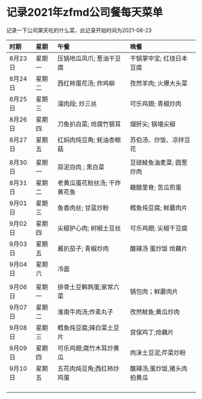
# 记录2021年zfmd公司餐每天菜单

记录一下公司第天吃的什么菜，此记录开始时间为2021-08-23

|   时期   | 星期  |   午餐                       |  晚餐                      |
| :--------| :-----| :--------------------------- | :------------------------- |
| 8月23日  | 星期一| 压锅地瓜凤爪; 葱油干豆腐     | 干锅掌中宝; 红烧日本豆腐   |
| 8月24日  | 星期二| 西红柿蛋花汤; 炸鸡柳         | 孜然羊肉;   火爆大头菜     |
| 8月25日  | 星期三| 溜肉段;       炒三丝         | 可乐鸡翅;   青椒炒肉       |
| 8月26日  | 星期四| 刀鱼扒白菜;   炝腐竹银耳     | 熘肝尖;     锅塌尖椒       |
| 8月27日  | 星期五| 红焖肉炖豆角; 蚝油杏鲍菇     | 苏伯汤、炒饭、凉拌豆花     |
|          |       |                              |                            |
| 8月30日  | 星期一| 蒜泥白肉    ; 黒白菜         | 豆豉鲮鱼油麦菜; 圆葱炒肉   |
| 8月31日  | 星期二| 老黄瓜蛋花粉丝汤; 干炸黄花鱼 | 糖醋里脊;   苦瓜煎蛋       |
| 9月01日  | 星期三| 鱼香肉丝;       甘蓝炒粉     | 鳕鱼炖豆腐;   鲜蘑肉片     |
| 9月02日  | 星期四| 尖椒护心肉;   树椒土豆丝     | 可乐鸡翅;     尖椒干豆腐   |
| 9月03日  | 星期五| 酱扒茄子; 青椒炒肉           | 酸辣汤 蛋炒饭 炝藕片       |
| 9月04日  | 星期六| 冷面                         |                            |
|          |       |                              |                            |
| 9月06日  | 星期一| 排骨土豆鹌鹑蛋;家常六菜      | 锅包肉；鲜蘑肉片           |
| 9月07日  | 星期二| 淮南牛肉汤;炸素丸子          | 孜然鱿鱼;黄瓜炒肉          |
| 9月08日  | 星期三| 鳕鱼炖豆腐;辣白菜土豆片      | 宫保鸡丁;炝藕片            |
| 9月09日  | 星期四| 可乐鸡翅;腐竹木耳炒黄瓜      | 肉沫土豆泥;芹菜炒粉        |
| 9月10日  | 星期五| 五花肉炖豆角;西红柿炒鸡蛋    | 酸辣汤,蛋炒饭,猪头肉拍黄瓜 |
|          |       |                              |                            |
|          |       |                              |                            |
|          |       |                              |                            |
|          |       |                              |                            |
